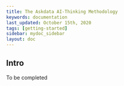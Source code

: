 ```yaml
---
title: The Askdata AI-Thinking Methodology
keywords: documentation
last_updated: October 15th, 2020
tags: [getting-started]
sidebar: mydoc_sidebar
layout: doc
---
```


## Intro

To be completed
